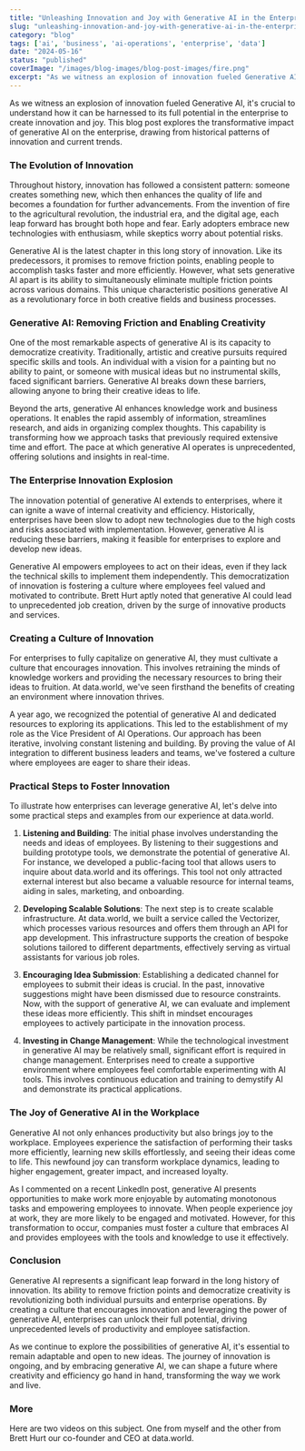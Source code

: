 ```yaml
---
title: "Unleashing Innovation and Joy with Generative AI in the Enterprise"
slug: "unleashing-innovation-and-joy-with-generative-ai-in-the-enterprise"
category: "blog"
tags: ['ai', 'business', 'ai-operations', 'enterprise', 'data']
date: "2024-05-16"
status: "published"
coverImage: "/images/blog-images/blog-post-images/fire.png"
excerpt: "As we witness an explosion of innovation fueled Generative AI, it&#x27;s crucial to understand how it can be harnessed to its full potential in the enterprise to create innovation and joy. This blog pos..."
---
```


As we witness an explosion of innovation fueled Generative AI, it's crucial to understand how it can be harnessed to its full potential in the enterprise to create innovation and joy. This blog post explores the transformative impact of generative AI on the enterprise, drawing from historical patterns of innovation and current trends.

### **The Evolution of Innovation**

Throughout history, innovation has followed a consistent pattern: someone creates something new, which then enhances the quality of life and becomes a foundation for further advancements. From the invention of fire to the agricultural revolution, the industrial era, and the digital age, each leap forward has brought both hope and fear. Early adopters embrace new technologies with enthusiasm, while skeptics worry about potential risks.

Generative AI is the latest chapter in this long story of innovation. Like its predecessors, it promises to remove friction points, enabling people to accomplish tasks faster and more efficiently. However, what sets generative AI apart is its ability to simultaneously eliminate multiple friction points across various domains. This unique characteristic positions generative AI as a revolutionary force in both creative fields and business processes.

### **Generative AI: Removing Friction and Enabling Creativity**

One of the most remarkable aspects of generative AI is its capacity to democratize creativity. Traditionally, artistic and creative pursuits required specific skills and tools. An individual with a vision for a painting but no ability to paint, or someone with musical ideas but no instrumental skills, faced significant barriers. Generative AI breaks down these barriers, allowing anyone to bring their creative ideas to life.

Beyond the arts, generative AI enhances knowledge work and business operations. It enables the rapid assembly of information, streamlines research, and aids in organizing complex thoughts. This capability is transforming how we approach tasks that previously required extensive time and effort. The pace at which generative AI operates is unprecedented, offering solutions and insights in real-time.

### **The Enterprise Innovation Explosion**

The innovation potential of generative AI extends to enterprises, where it can ignite a wave of internal creativity and efficiency. Historically, enterprises have been slow to adopt new technologies due to the high costs and risks associated with implementation. However, generative AI is reducing these barriers, making it feasible for enterprises to explore and develop new ideas.

Generative AI empowers employees to act on their ideas, even if they lack the technical skills to implement them independently. This democratization of innovation is fostering a culture where employees feel valued and motivated to contribute. Brett Hurt aptly noted that generative AI could lead to unprecedented job creation, driven by the surge of innovative products and services.

### **Creating a Culture of Innovation**

For enterprises to fully capitalize on generative AI, they must cultivate a culture that encourages innovation. This involves retraining the minds of knowledge workers and providing the necessary resources to bring their ideas to fruition. At data.world, we've seen firsthand the benefits of creating an environment where innovation thrives.

A year ago, we recognized the potential of generative AI and dedicated resources to exploring its applications. This led to the establishment of my role as the Vice President of AI Operations. Our approach has been iterative, involving constant listening and building. By proving the value of AI integration to different business leaders and teams, we've fostered a culture where employees are eager to share their ideas.

### **Practical Steps to Foster Innovation**

To illustrate how enterprises can leverage generative AI, let's delve into some practical steps and examples from our experience at data.world.

1. **Listening and Building**: The initial phase involves understanding the needs and ideas of employees. By listening to their suggestions and building prototype tools, we demonstrate the potential of generative AI. For instance, we developed a public-facing tool that allows users to inquire about data.world and its offerings. This tool not only attracted external interest but also became a valuable resource for internal teams, aiding in sales, marketing, and onboarding.


1. **Developing Scalable Solutions**: The next step is to create scalable infrastructure. At data.world, we built a service called the Vectorizer, which processes various resources and offers them through an API for app development. This infrastructure supports the creation of bespoke solutions tailored to different departments, effectively serving as virtual assistants for various job roles.


1. **Encouraging Idea Submission**: Establishing a dedicated channel for employees to submit their ideas is crucial. In the past, innovative suggestions might have been dismissed due to resource constraints. Now, with the support of generative AI, we can evaluate and implement these ideas more efficiently. This shift in mindset encourages employees to actively participate in the innovation process.


1. **Investing in Change Management**: While the technological investment in generative AI may be relatively small, significant effort is required in change management. Enterprises need to create a supportive environment where employees feel comfortable experimenting with AI tools. This involves continuous education and training to demystify AI and demonstrate its practical applications.



### **The Joy of Generative AI in the Workplace**

Generative AI not only enhances productivity but also brings joy to the workplace. Employees experience the satisfaction of performing their tasks more efficiently, learning new skills effortlessly, and seeing their ideas come to life. This newfound joy can transform workplace dynamics, leading to higher engagement, greater impact, and increased loyalty.

As I commented on a recent LinkedIn post, generative AI presents opportunities to make work more enjoyable by automating monotonous tasks and empowering employees to innovate. When people experience joy at work, they are more likely to be engaged and motivated. However, for this transformation to occur, companies must foster a culture that embraces AI and provides employees with the tools and knowledge to use it effectively.

### **Conclusion**

Generative AI represents a significant leap forward in the long history of innovation. Its ability to remove friction points and democratize creativity is revolutionizing both individual pursuits and enterprise operations. By creating a culture that encourages innovation and leveraging the power of generative AI, enterprises can unlock their full potential, driving unprecedented levels of productivity and employee satisfaction.

As we continue to explore the possibilities of generative AI, it's essential to remain adaptable and open to new ideas. The journey of innovation is ongoing, and by embracing generative AI, we can shape a future where creativity and efficiency go hand in hand, transforming the way we work and live.

### More

Here are two videos on this subject. One from myself and the other from Brett Hurt our co-founder and CEO at data.world.

